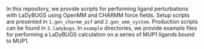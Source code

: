 In this repository, we provide scripts for performing ligand perturbations with LaDyBUGS using OpenMM and CHARMM force fields. Setup scripts are presented in `1.gen_charmm_psf` and `2.gen_omm_system`. Production scripts can be found in `3.ladybugs`. In `example` directories, we provide example files for performing a LaDyBUGS calculation on a series of MUP1 ligands bound to MUP1. 

